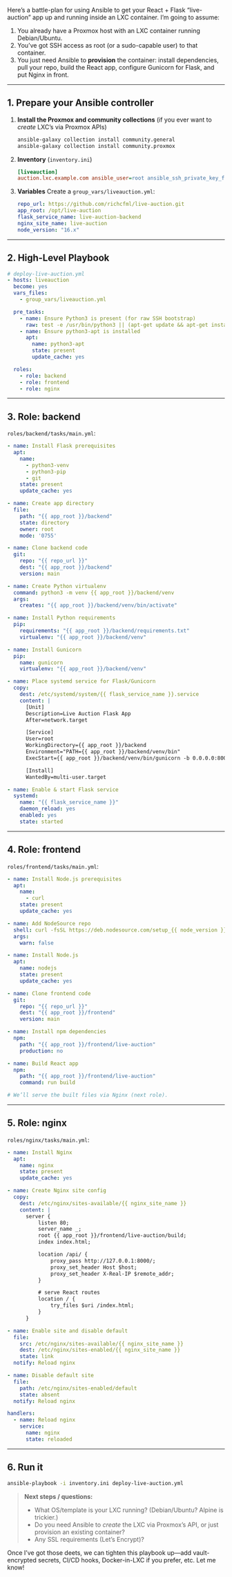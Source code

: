 Here’s a battle-plan for using Ansible to get your React + Flask “live-auction” app up and running inside an LXC container. I’m going to assume:

1. You already have a Proxmox host with an LXC container running Debian/Ubuntu.
2. You’ve got SSH access as root (or a sudo-capable user) to that container.
3. You just need Ansible to **provision** the container: install dependencies, pull your repo, build the React app, configure Gunicorn for Flask, and put Nginx in front.

---

## 1. Prepare your Ansible controller

1. **Install the Proxmox and community collections** (if you ever want to *create* LXC’s via Proxmox APIs)

   ```bash
   ansible-galaxy collection install community.general
   ansible-galaxy collection install community.proxmox
   ```
2. **Inventory** (`inventory.ini`)

   ```ini
   [liveauction]
   auction.lxc.example.com ansible_user=root ansible_ssh_private_key_file=~/.ssh/id_rsa
   ```
3. **Variables**
   Create a `group_vars/liveauction.yml`:

   ```yaml
   repo_url: https://github.com/richcfml/live-auction.git
   app_root: /opt/live-auction
   flask_service_name: live-auction-backend
   nginx_site_name: live-auction
   node_version: "16.x"
   ```

---

## 2. High-Level Playbook

```yaml
# deploy-live-auction.yml
- hosts: liveauction
  become: yes
  vars_files:
    - group_vars/liveauction.yml

  pre_tasks:
    - name: Ensure Python3 is present (for raw SSH bootstrap)
      raw: test -e /usr/bin/python3 || (apt-get update && apt-get install -y python3)
    - name: Ensure python3-apt is installed
      apt:
        name: python3-apt
        state: present
        update_cache: yes

  roles:
    - role: backend
    - role: frontend
    - role: nginx
```

---

## 3. Role: **backend**

`roles/backend/tasks/main.yml`:

```yaml
- name: Install Flask prerequisites
  apt:
    name:
      - python3-venv
      - python3-pip
      - git
    state: present
    update_cache: yes

- name: Create app directory
  file:
    path: "{{ app_root }}/backend"
    state: directory
    owner: root
    mode: '0755'

- name: Clone backend code
  git:
    repo: "{{ repo_url }}"
    dest: "{{ app_root }}/backend"
    version: main

- name: Create Python virtualenv
  command: python3 -m venv {{ app_root }}/backend/venv
  args:
    creates: "{{ app_root }}/backend/venv/bin/activate"

- name: Install Python requirements
  pip:
    requirements: "{{ app_root }}/backend/requirements.txt"
    virtualenv: "{{ app_root }}/backend/venv"

- name: Install Gunicorn
  pip:
    name: gunicorn
    virtualenv: "{{ app_root }}/backend/venv"

- name: Place systemd service for Flask/Gunicorn
  copy:
    dest: /etc/systemd/system/{{ flask_service_name }}.service
    content: |
      [Unit]
      Description=Live Auction Flask App
      After=network.target

      [Service]
      User=root
      WorkingDirectory={{ app_root }}/backend
      Environment="PATH={{ app_root }}/backend/venv/bin"
      ExecStart={{ app_root }}/backend/venv/bin/gunicorn -b 0.0.0.0:8000 wsgi:app

      [Install]
      WantedBy=multi-user.target

- name: Enable & start Flask service
  systemd:
    name: "{{ flask_service_name }}"
    daemon_reload: yes
    enabled: yes
    state: started
```

---

## 4. Role: **frontend**

`roles/frontend/tasks/main.yml`:

```yaml
- name: Install Node.js prerequisites
  apt:
    name:
      - curl
    state: present
    update_cache: yes

- name: Add NodeSource repo
  shell: curl -fsSL https://deb.nodesource.com/setup_{{ node_version }} | bash -
  args:
    warn: false

- name: Install Node.js
  apt:
    name: nodejs
    state: present
    update_cache: yes

- name: Clone frontend code
  git:
    repo: "{{ repo_url }}"
    dest: "{{ app_root }}/frontend"
    version: main

- name: Install npm dependencies
  npm:
    path: "{{ app_root }}/frontend/live-auction"
    production: no

- name: Build React app
  npm:
    path: "{{ app_root }}/frontend/live-auction"
    command: run build

# We’ll serve the built files via Nginx (next role).
```

---

## 5. Role: **nginx**

`roles/nginx/tasks/main.yml`:

```yaml
- name: Install Nginx
  apt:
    name: nginx
    state: present
    update_cache: yes

- name: Create Nginx site config
  copy:
    dest: /etc/nginx/sites-available/{{ nginx_site_name }}
    content: |
      server {
          listen 80;
          server_name _;
          root {{ app_root }}/frontend/live-auction/build;
          index index.html;

          location /api/ {
              proxy_pass http://127.0.0.1:8000/;
              proxy_set_header Host $host;
              proxy_set_header X-Real-IP $remote_addr;
          }

          # serve React routes
          location / {
              try_files $uri /index.html;
          }
      }

- name: Enable site and disable default
  file:
    src: /etc/nginx/sites-available/{{ nginx_site_name }}
    dest: /etc/nginx/sites-enabled/{{ nginx_site_name }}
    state: link
  notify: Reload nginx

- name: Disable default site
  file:
    path: /etc/nginx/sites-enabled/default
    state: absent
  notify: Reload nginx

handlers:
  - name: Reload nginx
    service:
      name: nginx
      state: reloaded
```

---

## 6. Run it

```bash
ansible-playbook -i inventory.ini deploy-live-auction.yml
```

> **Next steps / questions:**
>
> * What OS/template is your LXC running? (Debian/Ubuntu? Alpine is trickier.)
> * Do you need Ansible to *create* the LXC via Proxmox’s API, or just provision an existing container?
> * Any SSL requirements (Let’s Encrypt)?

Once I’ve got those deets, we can tighten this playbook up—add vault-encrypted secrets, CI/CD hooks, Docker-in-LXC if you prefer, etc. Let me know!
